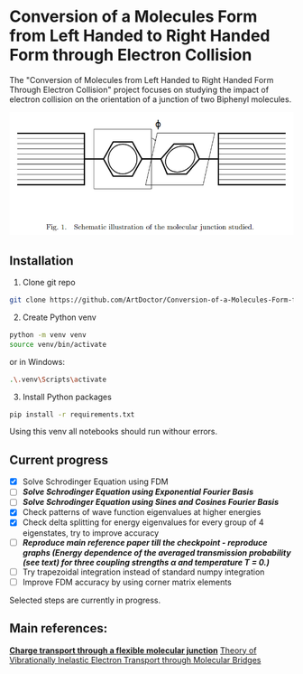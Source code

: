 # Conversion of a Molecules Form from Left Handed to Right Handed Form through Electron Collision
The "Conversion of Molecules from Left Handed to Right Handed Form Through Electron Collision" project focuses on studying the impact of electron collision on the orientation of a junction of two Biphenyl molecules.

<img src="resources/pic1.jpg" alt="Biphenyl moleciles" width="800">

## Installation  
1. Clone git repo
```sh
git clone https://github.com/ArtDoctor/Conversion-of-a-Molecules-Form-from-Left-Handed-to-Right-Handed-through-Electron-Collision/tree/main
```
2. Create Python venv
```sh
python -m venv venv
source venv/bin/activate
```
or in Windows:
```sh
.\.venv\Scripts\activate
```
3. Install Python packages
```sh
pip install -r requirements.txt
```
Using this venv all notebooks should run withour errors.



## Current progress  
- [x] Solve Schrodinger Equation using FDM
- [ ] ***Solve Schrodinger Equation using Exponential Fourier Basis***
- [ ] ***Solve Schrodinger Equation using Sines and Cosines Fourier Basis***
- [x] Check patterns of wave function eigenvalues at higher energies
- [x] Check delta splitting for energy eigenvalues for every group of 4 eigenstates, try to improve accuracy
- [ ] ***Reproduce main reference paper till the checkpoint - reproduce graphs (Energy dependence of the averaged transmission probability (see text) for three coupling strengths α and temperature T = 0.)***
- [ ] Try trapezoidal integration instead of standard numpy integration
- [ ] Improve FDM accuracy by using corner matrix elements  

Selected steps are currently in progress.

## Main references:  
<a href="https://arxiv.org/abs/cond-mat/0411064"><strong>Charge transport through a flexible molecular junction</strong></a>
<a href="https://arxiv.org/abs/cond-mat/0312080">Theory of Vibrationally Inelastic Electron Transport through Molecular Bridges</strong></a>
